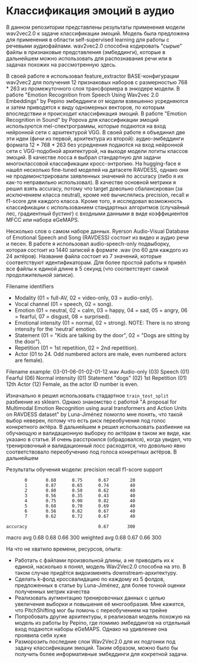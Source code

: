 # Классификация эмоций в аудио

В данном репозитории представлены результаты применения модели wav2vec2.0 к задаче классификации эмоций.
Модель была предложена для применения в области self-supervised learning для работы с речевыми аудиофайлами.
wav2vec2.0 способна кодировать "сырые" файлы в признаковые представления (эмбеддинги), которые в дальнейшем можно использовать
для распознавания речи или в задачах похожих на рассмотренную здесь.

В своей работе я использовал feature_extractor BASE-конфигурации wav2vec2 для получения 12 признаковых наборов 
с размерностью 768 * 263 из промежуточного слоя трансформера в энкодере модели. В работе 
"Emotion Recognition from Speech Using Wav2vec 2.0 Embeddings" by Pepino эмбеддинги от модели взвешенно
усредняются и затем приводятся к виду одномерных векторов, по которым впоследствии и происходит классификация эмоций.
В работе "Emotion Recognition in Sound" by Popova для классификации эмоций используются mel-спектрограммы, которые подаются
на вход нейронной сети с архитектурой VGG. В своей работе я объединил две эти идеи (фичи из первой, архитектура из второй):
аудио-эмбеддинги формата 12 * 768 * 263 без усреднения подаются на вход нейронной сети с VGG-подобной архитектурой, на выходе
модели логиты классов эмоций. В качестве лосса я выбрал стандартную для задачи многоклассовой классификации кросс-энтропию.
На hugging-face я нашёл несколько fine-tuned моделей на датасете RAVDESS, однако они не продемонстрировали заявленных значений
по accuracy (либо я их как-то неправильно использовал). В качестве основной метрики я решил взять accuracy, потому что target 
довольно сбалансирован (за исключением класса neutral), кроме неё вычислялись precision, recall и f1-score для каждого класса.
Кроме того, я исследовал возможность классификации с использованием стандартных алгоритмов (случайный лес, градиентный бустинг)
с входными данными в виде коэффициентов MFCC или набора eGeMAPS. 

Несколько слов о самом наборе данных. Ryerson Audio-Visual Database of Emotional Speech and Song (RAVDESS) состоит из видео и аудио 
речи и песен. В работе я использовал audio-speech-only подвыборку, которая состоит из 1440 записей в формате .wav (по 60 для каждого из 
24 актёров). Название файла состоит из 7 значений, которые соответствуют идентификаторам. Для более простой работы я привёл все файлы к
единой длине в 5 секунд (что соответствует самой продолжительной записи).

Filename identifiers
- Modality (01 = full-AV, 02 = video-only, 03 = audio-only).
- Vocal channel (01 = speech, 02 = song).
- Emotion (01 = neutral, 02 = calm, 03 = happy, 04 = sad, 05 = angry, 06 = fearful, 07 = disgust, 08 = surprised).
- Emotional intensity (01 = normal, 02 = strong). NOTE: There is no strong intensity for the 'neutral' emotion.
- Statement (01 = "Kids are talking by the door", 02 = "Dogs are sitting by the door").
- Repetition (01 = 1st repetition, 02 = 2nd repetition).
- Actor (01 to 24. Odd numbered actors are male, even numbered actors are female).

Filename example: 03-01-06-01-02-01-12.wav
Audio-only (03)
Speech (01)
Fearful (06)
Normal intensity (01)
Statement "dogs" (02)
1st Repetition (01)
12th Actor (12)
Female, as the actor ID number is even.

Изначально я решил использовать стадартное `train_test_split` разбиение из sklearn. Однако знакомство с работой
"A proposal for Multimodal Emotion Recognition using aural transformers and Action Units on RAVDESS dataset" by Luna-Jiménez
помогло мне понять, что такой выбор неверен, потому что есть риск переобучения под голос конкретного актёра. В дальнейшем 
я решил использовать разбиение на обучающую и валидационную выборку по актёрам в таком же виде, как указано в статье.
И очень расстроился (обрадовался), когда увидел, что тренировочный и валидационный лосс расходятся, что довольно явно соответствовало
переобучению под голоса конкретных актёров. В дальнейшем

Результаты обучения модели:
              precision    recall  f1-score   support

           0       0.60      0.75      0.67        20
           1       0.87      0.65      0.74        40
           2       0.80      0.50      0.62        40
           3       0.56      0.35      0.43        40
           4       0.75      0.90      0.82        40
           5       0.68      0.70      0.69        40
           6       0.56      0.82      0.67        40
           7       0.62      0.72      0.67        40

    accuracy                           0.67       300
   macro avg       0.68      0.68      0.66       300
weighted avg       0.68      0.67      0.66       300

На что не хватило времени, ресурсов, опыта:
- Работать с файлами произвольной длины, а не приводить их к единой, насколько я понял, модель Wav2Vec2.0 способна на это. В таком случае придётся видоизменять downstream-архитектуру.
- Сделать k-фолд кроссвалидацию по каждому из 5 фолдов, предложенных в статье by Luna-Jiménez, для более точной оценки полученных метрик качества
- Реализовать аугментацию тренировочных данных с целью увеличения выборки и повышения её многообразия. Мне кажется, что PitchShifting мог бы помочь с переобучением на трейне
- Попробовать другие архитектуры, я реализовал модель похожую на модель из работы by Pepino, где помимо эмбеддингов на отдельный вход подаются наборы eGeMAPS. Однако на удивление она проявила себя хуже
- Разморозить последние слои Wav2Vec2.0 для их подгонки под задачу классификации эмоций. Таким образом, можно было бы получить более информативные эмбеддинги для кокретной задачи.
